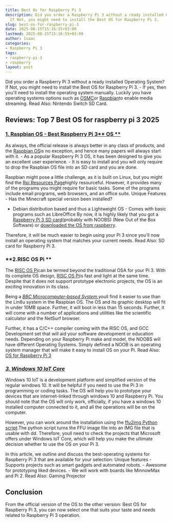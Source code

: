 ```yaml
---
title: Best Os for Raspberry Pi 3
description: Did you order a Raspberry Pi 3 without a ready installed Operating System?
  If Not, you might need to install the Best OS for Raspberry Pi 3.
slug: best-os-for-raspberry-pi-3
date: 2025-08-15T15:16:55+03:00
lastmod: 2025-08-15T15:16:55+03:00
author: Isaac
categories:
- Raspberry Pi 3
tags:
- raspberry-pi-3
- raspberry
layout: post
---
```

Did you order a Raspberry Pi 3 without a ready installed Operating System? If Not, you might need to install the Best OS for Raspberry Pi 3. - If yes, then you'll need to install the operating system manually. Luckily you have operating systems options such as [OSMC](https://osmc.tv)or [Raspbian](https://www.raspberrypi.org/downloads/raspbian/)to enable media streaming. Read Also: Nintendo Switch SD Card.

##  Reviews: Top 7 Best OS for raspberry pi 3 2025

###  [**1. Raspbian OS - Best Raspberry Pi 3**** OS **](https://www.raspberrypi.org/downloads/raspbian/)

As always, the official release is always better in any class of products, and the [Raspbian OS](https://www.raspberrypi.org/downloads/raspbian/)is no exception, and hence many papers will always start with it. - As a popular Raspberry Pi 3 OS, it has been designed to give you an excellent user experience. - It is easy to install and you will only require to drop the Raspbian OS file into an SD card and you are done.

Raspbian might pose a little challenge, as it is built on Linux, but you might find the [Rpi Resources Page](https://www.raspberrypi.org/resources/)highly resourceful. However, it provides many of the programs you might require for basic tasks. Some of the programs include email programs, web browsers, and an office suite. Unique Features - Has the Minecraft special version been installed?

- Debian distribution based and thus a Lightweight OS - Comes with basic programs such as LibreOffice By now, it is highly likely that you got a [Raspberry Pi 3 SD card](https://pestpolicy.com/best-sd-card-for-[raspberry-pi-3](https://pestpolicy.com/best-heatsink-for-raspberry-pi-3/)/)(probably with NOOBS) (New Out of the Box Software) or [downloaded the OS from raspberry](https://www.raspberrypi.org/downloads/noobs/).

Therefore, it will be much easier to begin using your Pi 3 since you'll now install an operating system that matches your current needs. Read Also: SD card for Raspberry Pi 3.

###  **2.RISC OS Pi **

The [RISC OS Pi](https://www.riscosopen.org/content/downloads/raspberry-pi)can be termed beyond the traditional OSA for your Pi 3. With its complete OS design, [RISC OS Pi](https://www.riscosopen.org/content/downloads/raspberry-pi)is fast and light at the same time. Despite that it does not support prototype electronic projects, the OS is an exciting innovation in its class.

Being a [*BBC Microcomputer-based System*](https://en.wikipedia.org/wiki/BBC_Micro),youll find it easier to use than the Lin8u system in the Raspbian OS. The OS and its graphic desktop will fit in under 10MB space. Further, it will boot in less than 15 seconds. Further, it will come with a number of applications and utilities like the scientific calculator and the NetSurf browser.

Further, it has a C/C++ compiler coming with the RISC OS, and GCC Development set that will aid your software development or education needs. Depending on your Raspberry Pi make and model, the NOOBS will have different Operating Systems. Simply defined a NOOB is an operating system manager that will make it easy to install OS on your Pi. Read Also: [OS for Raspberry Pi 3](https://pestpolicy.com/best-os-for-raspberry-pi-3/)

###  [*3. Windows 10 IoT Core*](https://www.microsoft.com/en-us/download/details.aspx?id=53360)

Windows 10 IoT is a development platform and simplified version of the regular windows 10. It will be helpful if you need to use the Pi 3 in programming or coding tasks. The OS will help you to prototype your devices that are internet-linked through windows 10 and Raspberry Pi. You should note that the OS will only work, officially, if you have a windows 10 installed computer connected to it, and all the operations will be on the computer.

However, you can work around the installation using the [ffu2img Python script](https://github.com/t0x0/random/wiki/ffu2img).The python script turns the FFU image file into an IMG file that is usable with dd. Therefore, youll need to check the projects that Microsoft offers under Windows IoT Core, which will help you make the ultimate decision whether to use the OS on your Pi 3.

In this article, we outline and discuss the best-operating systems for Raspberry Pi 3 that are available for your selection: Unique features - Supports projects such as smart gadgets and automated robots. - Awesome for prototyping liked devices. - We will work with boards like MinnowMax and Pi 2. Read Also: Gaming Projector

##  Conclusion

From the official version of the OS to the other version: Best OS for Raspberry Pi 3, you can now select one that suits your taste and needs related to Raspberry Pi 3 operation.
